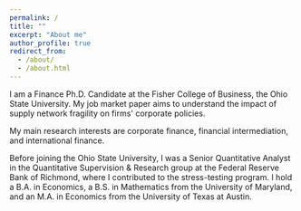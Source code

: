 ```yaml
---
permalink: /
title: ""
excerpt: "About me"
author_profile: true
redirect_from:
  - /about/
  - /about.html
---
```


I am a Finance Ph.D. Candidate at the Fisher College of Business, the Ohio State University. My job market paper aims to understand the impact of supply network fragility on firms' corporate policies.

My main research interests are corporate finance, financial intermediation, and international finance. 

Before joining the Ohio State University, I was a Senior Quantitative Analyst in the Quantitative Supervision & Research group at the Federal Reserve Bank of Richmond, where I contributed to the stress-testing program. I hold a B.A. in Economics, a B.S. in Mathematics from the University of Maryland, and an M.A. in Economics from the University of Texas at Austin.



